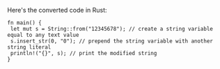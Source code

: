 Here's the converted code in Rust:
```
fn main() {
 let mut s = String::from("12345678"); // create a string variable equal to any text value
 s.insert_str(0, "0"); // prepend the string variable with another string literal
 println!("{}", s); // print the modified string
}
```

